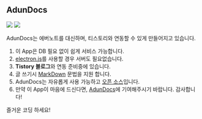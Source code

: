 ## AdunDocs

![](http://oppacoding.com/img/modify.JPG)
![](http://oppacoding.com/img/b.png)

AdunDocs는 에버노트를 대신하며, 티스토리와 연동할 수 있게 만들어지고 있습니다.

1.  이 App은 DB 필요 없이 쉽게 서비스 가능합니다.
2.  [electron.js](http://electron.atom.io/)를 사용할 경우 서버도 필요없습니다.
3.  **Tistory 블로그**와 연동 준비중에 있습니다.
4.  글 쓰기시 [MarkDown](https://namu.wiki/w/%EB%A7%88%ED%81%AC%EB%8B%A4%EC%9A%B4) 문법을 지원 합니다.
5.  AdunDocs는 자유롭게 사용 가능하고 [오픈 소스](https://github.com/adunStudio/AdunDocs)입니다.
6.  만약 이 App이 마음에 드신다면, [AdunDocs](https://github.com/adunStudio/AdunDocs)에 기여해주시기 바랍니다. 감사합니다!

즐거운 코딩 하세요!